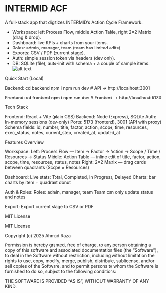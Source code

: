# INTERMID ACF

A full-stack app that digitizes INTERMID’s Action Cycle Framework.

- Workspace: left Process Flow, middle Action Table, right 2×2 Matrix (drag & drop).
- Dashboard: live KPIs + charts from your items.
- Roles: admin, manager, team (team has limited edits).
- Exports: CSV / PDF (current stage).
- Auth: simple session token via headers (dev only).
- DB: SQLite (file), auto-init with schema + a couple of sample items.
  ![alt text](<Screenshot 2025-09-21 170759.png>)

Quick Start (Local)

Backend:
cd backend
npm i
npm run dev        # API → http://localhost:3001

Frontend:
cd frontend
npm i
npm run dev        # Frontend → http://localhost:5173

Tech Stack

Frontend: React + Vite (plain CSS)
Backend: Node (Express), SQLite
Auth: In-memory sessions (dev-only)
Ports: 5173 (frontend), 3001 (API with proxy)
Schema fields: id, number, title, factor, action, scope, time, resources, exec_status, notes, current_step, created_at, updated_at

Features Overview

Workspace:
Left: Process Flow — Item → Factor → Action → Scope / Time / Resources → Status
Middle: Action Table — inline edit of title, factor, action, scope, time, resources, status, notes
Right: 2×2 Matrix — drag cards between quadrants (Scope × Resources)

Dashboard:
Live stats: Total, Completed, In Progress, Delayed
Charts: bar charts by item + quadrant donut

Auth & Roles:
Roles: admin, manager, team
Team can only update status and notes

Export:
Export current stage to CSV or PDF

MIT License

MIT License

Copyright (c) 2025 Ahmad Raza

Permission is hereby granted, free of charge, to any person obtaining a copy
of this software and associated documentation files (the “Software”), to deal
in the Software without restriction, including without limitation the rights
to use, copy, modify, merge, publish, distribute, sublicense, and/or sell
copies of the Software, and to permit persons to whom the Software is
furnished to do so, subject to the following conditions:

THE SOFTWARE IS PROVIDED “AS IS”, WITHOUT WARRANTY OF ANY KIND.
